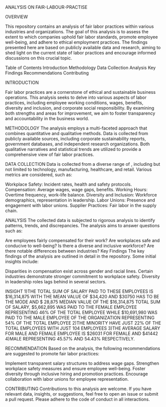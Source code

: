 ANALYSIS ON FAIR-LABOUR-PRACTISE

OVERVIEW

This repository contains an analysis of fair labor practices within various industries and organizations. The goal of this analysis is to assess the extent to which companies uphold fair labor standards, promote employee well-being, and adhere to ethical employment practices. The findings presented here are based on publicly available data and research, aiming to shed light on the current state of labor practices and encourage informed discussions on this crucial topic.

Table of Contents
Introduction
Methodology
Data Collection
Analysis
Key Findings
Recommendations
Contributing


INTRODUCTION

Fair labor practices are a cornerstone of ethical and sustainable business operations. This analysis seeks to delve into various aspects of labor practices, including employee working conditions, wages, benefits, diversity and inclusion, and corporate social responsibility. By examining both strengths and areas for improvement, we aim to foster transparency and accountability in the business world.

METHODOLOGY
The analysis employs a multi-faceted approach that combines quantitative and qualitative methods. Data is collected from publicly available sources, including corporate sustainability reports, government databases, and independent research organizations. Both qualitative narratives and statistical trends are utilized to provide a comprehensive view of fair labor practices.

DATA COLLECTION
Data is collected from a diverse range of , including but not limited to technology, manufacturing, healthcare, and retail. Various metrics are considered, such as:

Workplace Safety: Incident rates, health and safety protocols.
Compensation: Average wages, wage gaps, benefits.
Working Hours: Overtime frequency, work-life balance.
Diversity and Inclusion: Workforce demographics, representation in leadership.
Labor Unions: Presence and engagement with labor unions.
Supplier Practices: Fair labor in the supply chain.

ANALYSIS
The collected data is subjected to rigorous analysis to identify patterns, trends, and discrepancies. The analysis aims to answer questions such as:

Are employees fairly compensated for their work?
Are workplaces safe and conducive to well-being?
Is there a diverse and inclusive workforce?
Are there notable differences between industries?
Key Findings
The key findings of the analysis are outlined in detail in the repository. Some initial insights include:

Disparities in compensation exist across gender and racial lines.
Certain industries demonstrate stronger commitment to workplace safety.
Diversity in leadership roles lags behind in several sectors.

INSIGHT
1)THE TOTAL SUM OF SALARY PAID TO THESE EMPLOYEES IS $16,314,875 WITH THE MEAN VALUE OF $34,420 AND $30750 HAS TO BE THE MODE AND $ 28,875 MEDIAN VALUE
OF THE $16,314,875 TOTAL SUM OF SALARY, $5,662,895 WAS PAID TO THE FEMALE EMPLOYEE REPRESENTING 46% OF THE TOTAL EMPLOYEE WHILE $10,691,980 WAS PAID TO THE MALE EMPLOYEE OF THE ORGANIZATION REPRESENTING  54% OF THE TOTAL EMPLOYEE
2)THE MINORITY HAVE JUST 22% OF THE TOTAL EMPLOYEES WITH JUST 104 EMPLOYEES 
3)THE AVERAGE SALARY FOR MALE AND FEMALE EMPLOYEE IS $26031 FOR FEMALE AND $41442 
4)MALE REPRESENTING 45.57% AND 54.43% RESPECTIVELY.

RECOMMENDATION
Based on the analysis, the following recommendations are suggested to promote fair labor practices:

Implement transparent salary structures to address wage gaps.
Strengthen workplace safety measures and ensure employee well-being.
Foster diversity through inclusive hiring and promotion practices.
Encourage collaboration with labor unions for employee representation.

CONTRIBUTING
Contributions to this analysis are welcome. If you have relevant data, insights, or suggestions, feel free to open an issue or submit a pull request. Please adhere to the code of conduct in all interactions.


